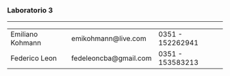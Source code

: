 ### Laboratorio 3

---

<table>
  <tr>
    <td>Emiliano Kohmann</td>
    <td>emikohmann@live.com</td>
    <td>0351 - 152262941</td>
  </tr>
  <tr>
    <td>Federico Leon</td>
    <td>fedeleoncba@gmail.com</td>
    <td>0351 - 153583213</td>
  </tr>
</table>